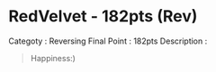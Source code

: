 RedVelvet - 182pts (Rev)
========================
Categoty : Reversing
Final Point : 182pts
Description : 
> Happiness:)
